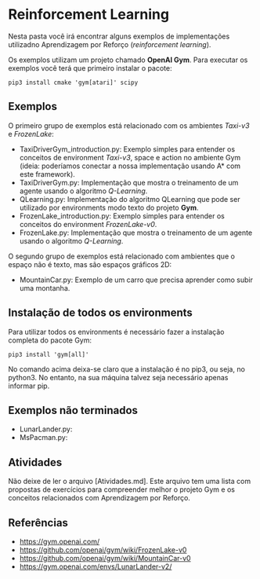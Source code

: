 # Reinforcement Learning

Nesta pasta você irá encontrar alguns exemplos de implementações utilizadno Aprendizagem por Reforço (*reinforcement learning*).

Os exemplos utilizam um projeto chamado **OpenAI Gym**. Para executar os exemplos você terá que primeiro instalar o pacote: 

````
pip3 install cmake 'gym[atari]' scipy
````

## Exemplos

O primeiro grupo de exemplos está relacionado com os ambientes *Taxi-v3* e *FrozenLake*:

- TaxiDriverGym_introduction.py: Exemplo simples para entender os conceitos de environment *Taxi-v3*, space e action no ambiente Gym (ideia: poderíamos conectar a nossa implementação usando A* com este framework). 
- TaxiDriverGym.py: Implementação que mostra o treinamento de um agente usando o algoritmo *Q-Learning*. 
- QLearning.py: Implementação do algoritmo QLearning que pode ser utilizado por environments modo texto do projeto **Gym**.  
- FrozenLake_introduction.py: Exemplo simples para entender os conceitos do environment *FrozenLake-v0*. 
- FrozenLake.py: Implementação que mostra o treinamento de um agente usando o algoritmo *Q-Learning*.

O segundo grupo de exemplos está relacionado com ambientes que o espaço não é texto, mas são espaços gráficos 2D: 

- MountainCar.py: Exemplo de um carro que precisa aprender como subir uma montanha. 

## Instalação de todos os environments

Para utilizar todos os environments é necessário fazer a instalação completa do pacote Gym:

````
pip3 install 'gym[all]'
````

No comando acima deixa-se claro que a instalação é no pip3, ou seja, no python3. No entanto, na sua máquina talvez seja necessário apenas informar pip. 


## Exemplos não terminados

- LunarLander.py: 
- MsPacman.py: 

## Atividades

Não deixe de ler o arquivo [Atividades.md]. Este arquivo tem uma lista com propostas de exercícios para compreender melhor o projeto Gym e os conceitos relacionados com Aprendizagem por Reforço. 

## Referências

- https://gym.openai.com/
- https://github.com/openai/gym/wiki/FrozenLake-v0
- https://github.com/openai/gym/wiki/MountainCar-v0
- https://gym.openai.com/envs/LunarLander-v2/

